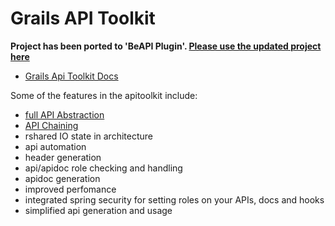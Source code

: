 # Grails API Toolkit

**Project has been ported to 'BeAPI Plugin'. [Please use the updated project here](https://github.com/orubel/Beapi-API-Framework)**


- <a href='https://github.com/orubel/grails-api-toolkit-docs'>Grails Api Toolkit Docs</a>


Some of the features in the apitoolkit include:

- <a href='http://youtu.be/ceg0Y3bDh8k'>full API Abstraction</a>
- <a href='http://youtu.be/O4qNQUhxcRg'>API Chaining</a>
- rshared IO state in architecture
- api automation
- header generation
- api/apidoc role checking and handling
- apidoc generation
- improved perfomance
- integrated spring security for setting roles on your APIs, docs and hooks
- simplified api generation and usage





